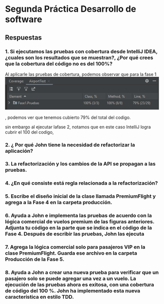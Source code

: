 
# Segunda Práctica Desarrollo de software
## Respuestas 

### 1. Si ejecutamos las pruebas con cobertura desde IntelliJ IDEA, ¿cuales son los resultados que se muestran?, ¿Por qué crees que la cobertura del código no es del 100%?
Al aplicarle las pruebas de cobertura, podemos observar que para la fase 1
![Coverage 1](https://github.com/Diego-Vasquez/DesarrolloDeSoftware/blob/main/PC2/PC2/src/pictures/CoverageFase1.PNG)

, podemos ver que tenemos cubierto 79% del total del codigo.




sin embargo al ejecutar lafase 2, notamos que en este caso IntelliJ logra cubrir el 100 del codigo, 

### 2. ¿ Por qué John tiene la necesidad de refactorizar la aplicación?

### 3. La refactorización y los cambios de la API se propagan a las pruebas.

### 4. ¿En qué consiste está regla relacionada a la refactorización?

### 5. Escribe el diseño inicial de la clase llamada PremiumFlight y agrega a la Fase 4 en la carpeta producción.

### 6. Ayuda a John e implementa las pruebas de acuerdo con la lógica comercial de vuelos premium de las figuras anteriores. Adjunta tu código en la parte que se indica en el código de la Fase 4. Después de escribir las pruebas, John las ejecuta

### 7. Agrega la lógica comercial solo para pasajeros VIP en la clase PremiumFlight. Guarda ese archivo en la carpeta Producción de la Fase 5.

### 8. Ayuda a John a crear una nueva prueba para verificar que un pasajero solo se puede agregar una vez a un vuelo. La ejecución de las pruebas ahora es exitosa, con una cobertura de código del 100 %. John ha implementado esta nueva característica en estilo TDD.
